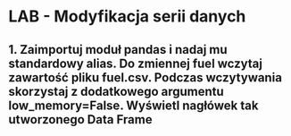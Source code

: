 <h1>LAB - Modyfikacja serii danych</h1>

<h2>1. Zaimportuj moduł pandas i nadaj mu standardowy alias. Do zmiennej fuel wczytaj zawartość pliku fuel.csv. Podczas wczytywania skorzystaj z dodatkowego argumentu low_memory=False. Wyświetl nagłówek tak utworzonego Data Frame</h2>
